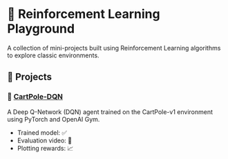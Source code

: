 # 🧠 Reinforcement Learning Playground

A collection of mini-projects built using Reinforcement Learning algorithms to explore classic environments.

## 📁 Projects

### 🔸 [CartPole-DQN](./CartPole-DQN)

A Deep Q-Network (DQN) agent trained on the CartPole-v1 environment using PyTorch and OpenAI Gym.

- Trained model: ✅
- Evaluation video: 🎥
- Plotting rewards: 📈
